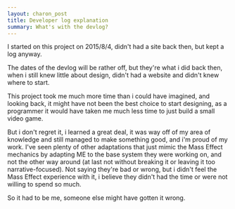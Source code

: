 ```yaml
---
layout: charon_post
title: Developer log explanation
summary: What's with the devlog?
---
```

I started on this project on 2015/8/4, didn't had a site back then, but kept a log anyway. 

The dates of the devlog will be rather off, but they're what i did back then, when i still knew little about design, didn't had a website and didn't knew where to start.

This project took me much more time than i could have imagined, and looking back, it might have not been the best choice to start designing, as a programmer it would have taken me much less time to just build a small video game.

But i don't regret it, i learned a great deal, it was way off of my area of knowledge and still managed to make something good, and i'm proud of my work. I've seen plenty of other adaptations that just mimic the Mass Effect mechanics by adapting ME to the base system they were working on, and not the other way around (at last not without breaking it or leaving it too narrative-focused). Not saying they're bad or wrong, but i didn't feel the Mass Effect experience with it, i believe they didn't had the time or were not willing to spend so much.

So it had to be me, someone else might have gotten it wrong.

<span class="image featured"><img src="http://static.tumblr.com/eef888dc602508c6328fe131b1a79697/biwuv0l/3O1mxnmrj/tumblr_static_tumblr_inline_mv74xgz6ss1qcb8tc.gif" alt=""/></span>

